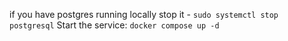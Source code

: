 if you have postgres running locally stop it - `sudo systemctl stop postgresql`
Start the service: `docker compose up -d`